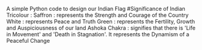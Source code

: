 A simple Python code to design our Indian Flag 
#Significance of Indian Tricolour :
Saffron : represents the Strength and Courage of the Country
White   : represents Peace and Truth
Green   : represents the Fertility, Growth and Auspiciousness of our land 
Ashoka Chakra : signifies that there is 'Life in Movement' and 'Death in Stagnation'. It represents the Dynamism of a Peaceful Change
